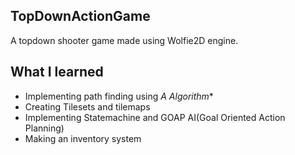 ## TopDownActionGame
A topdown shooter game made using Wolfie2D engine.

## What I learned
- Implementing path finding using **A* Algorithm**
- Creating Tilesets and tilemaps
- Implementing Statemachine and GOAP AI(Goal Oriented Action Planning)
- Making an inventory system
